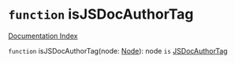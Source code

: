 # `function` isJSDocAuthorTag

[Documentation Index](../README.md)

`function` isJSDocAuthorTag(node: [Node](../private.interface.Node/README.md)): node `is` [JSDocAuthorTag](../private.interface.JSDocAuthorTag/README.md)